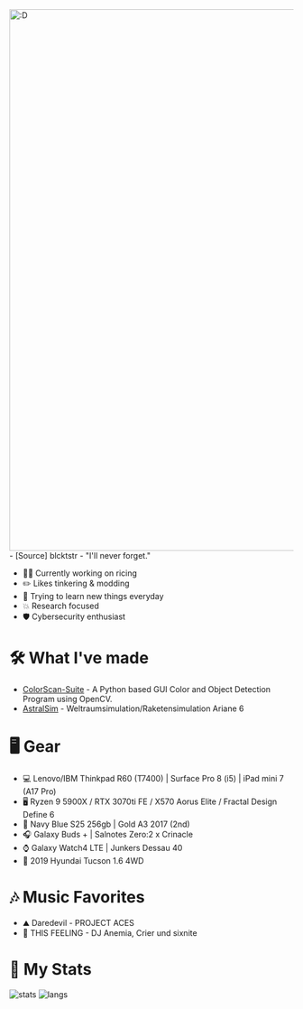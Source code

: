 <img src="https://i.redd.it/f4kfjhosnu991.gif" alt=":D" style="width: 100vw;" />
- [Source] blcktstr -  "I'll never forget."


+ 👨‍💻 Currently working on ricing
+ ✏️ Likes tinkering & modding
+ 🔭 Trying to learn new things everyday
+ 💥 Research focused
+ 🛡️ Cybersecurity enthusiast

# 🛠️ What I've made
- [ColorScan-Suite](https://github.com/CROXY04/ColorScan-Suite) - A Python based  GUI Color and Object Detection Program using OpenCV.
- [AstralSim](https://github.com/CROXY04/AstralSim) - Weltraumsimulation/Raketensimulation Ariane 6

# 🖥️ Gear
+ 💻 Lenovo/IBM Thinkpad R60 (T7400) | Surface Pro 8 (i5) | iPad mini 7 (A17 Pro)
+ 🖥️ Ryzen 9 5900X / RTX 3070ti FE / X570 Aorus Elite / Fractal Design Define 6
+ 📱 Navy Blue S25 256gb | Gold A3 2017 (2nd)
+ 🎧 Galaxy Buds + | Salnotes Zero:2 x Crinacle
+ ⌚ Galaxy Watch4 LTE | Junkers Dessau 40
+ 🚗 2019 Hyundai Tucson 1.6 4WD

# 🎶 Music Favorites
+ ⛰️ Daredevil - PROJECT ACES
+ 🌙 THIS FEELING - DJ Anemia, Crier und sixnite

# 📜 My Stats
![stats](https://github-readme-stats.vercel.app/api/?username=CROXY04&theme=github_dark&show_icons=true&count_private=true&include_all_commits=true)
![langs](https://github-readme-stats.vercel.app/api/top-langs/?username=CROXY04&layout=compact&hide=html&theme=github_dark&langs_count=8)

<!--
**CROXY04/CROXY04** is a ✨ _special_ ✨ repository because its `README.md` (this file) appears on your GitHub profile.

Here are some ideas to get you started:

- 🔭 I’m currently working on ...
- 🌱 I’m currently learning ...
- 👯 I’m looking to collaborate on ...
- 🤔 I’m looking for help with ...
- 💬 Ask me about ...
- 📫 How to reach me: ...
- 😄 Pronouns: ...
- ⚡ Fun fact: ...
-->
